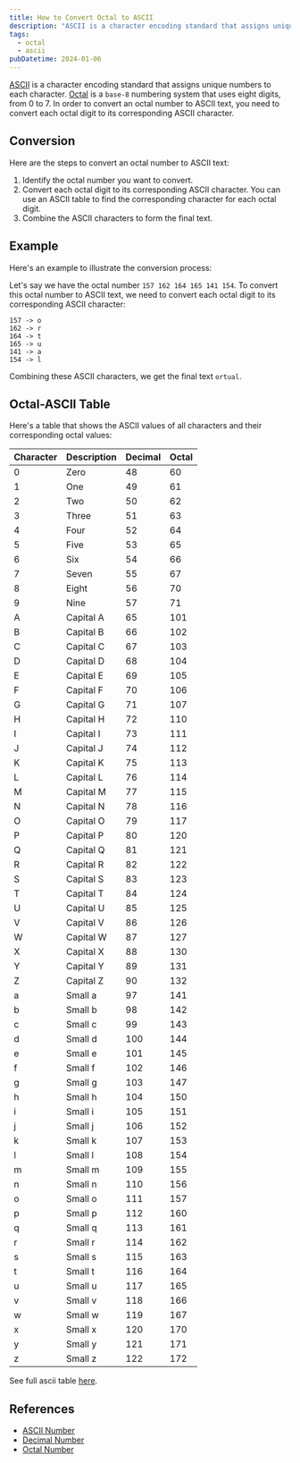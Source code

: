 ```yaml
---
title: How to Convert Octal to ASCII
description: "ASCII is a character encoding standard that assigns unique numbers to each character. Octal is a base-8 numbering system that uses eight digits, from 0 to 7. In order to convert an octal number to ASCII text, you need to convert each octal digit to its corresponding ASCII character."
tags:
  - octal
  - ascii
pubDatetime: 2024-01-06
---
```


[ASCII][ASCII_Number] is a character encoding standard that assigns unique numbers to each character. [Octal][Octal_Number] is a `base-8` numbering system that uses eight digits, from 0 to 7. In order to convert an octal number to ASCII text, you need to convert each octal digit to its corresponding ASCII character.

## Conversion

Here are the steps to convert an octal number to ASCII text:

1. Identify the octal number you want to convert.
2. Convert each octal digit to its corresponding ASCII character. You can use an ASCII table to find the corresponding character for each octal digit.
3. Combine the ASCII characters to form the final text.

## Example

Here's an example to illustrate the conversion process:

Let's say we have the octal number `157 162 164 165 141 154`. To convert this octal number to ASCII text, we need to convert each octal digit to its corresponding ASCII character:

```text
157 -> o
162 -> r
164 -> t
165 -> u
141 -> a
154 -> l
```

Combining these ASCII characters, we get the final text `ortual`.

## Octal-ASCII Table

Here's a table that shows the ASCII values of all characters and their corresponding octal values:

| Character | Description | Decimal | Octal |
| --------- | ----------- | ------- | ----- |
| 0         | Zero        | 48      | 60    |
| 1         | One         | 49      | 61    |
| 2         | Two         | 50      | 62    |
| 3         | Three       | 51      | 63    |
| 4         | Four        | 52      | 64    |
| 5         | Five        | 53      | 65    |
| 6         | Six         | 54      | 66    |
| 7         | Seven       | 55      | 67    |
| 8         | Eight       | 56      | 70    |
| 9         | Nine        | 57      | 71    |
| A         | Capital A   | 65      | 101   |
| B         | Capital B   | 66      | 102   |
| C         | Capital C   | 67      | 103   |
| D         | Capital D   | 68      | 104   |
| E         | Capital E   | 69      | 105   |
| F         | Capital F   | 70      | 106   |
| G         | Capital G   | 71      | 107   |
| H         | Capital H   | 72      | 110   |
| I         | Capital I   | 73      | 111   |
| J         | Capital J   | 74      | 112   |
| K         | Capital K   | 75      | 113   |
| L         | Capital L   | 76      | 114   |
| M         | Capital M   | 77      | 115   |
| N         | Capital N   | 78      | 116   |
| O         | Capital O   | 79      | 117   |
| P         | Capital P   | 80      | 120   |
| Q         | Capital Q   | 81      | 121   |
| R         | Capital R   | 82      | 122   |
| S         | Capital S   | 83      | 123   |
| T         | Capital T   | 84      | 124   |
| U         | Capital U   | 85      | 125   |
| V         | Capital V   | 86      | 126   |
| W         | Capital W   | 87      | 127   |
| X         | Capital X   | 88      | 130   |
| Y         | Capital Y   | 89      | 131   |
| Z         | Capital Z   | 90      | 132   |
| a         | Small a     | 97      | 141   |
| b         | Small b     | 98      | 142   |
| c         | Small c     | 99      | 143   |
| d         | Small d     | 100     | 144   |
| e         | Small e     | 101     | 145   |
| f         | Small f     | 102     | 146   |
| g         | Small g     | 103     | 147   |
| h         | Small h     | 104     | 150   |
| i         | Small i     | 105     | 151   |
| j         | Small j     | 106     | 152   |
| k         | Small k     | 107     | 153   |
| l         | Small l     | 108     | 154   |
| m         | Small m     | 109     | 155   |
| n         | Small n     | 110     | 156   |
| o         | Small o     | 111     | 157   |
| p         | Small p     | 112     | 160   |
| q         | Small q     | 113     | 161   |
| r         | Small r     | 114     | 162   |
| s         | Small s     | 115     | 163   |
| t         | Small t     | 116     | 164   |
| u         | Small u     | 117     | 165   |
| v         | Small v     | 118     | 166   |
| w         | Small w     | 119     | 167   |
| x         | Small x     | 120     | 170   |
| y         | Small y     | 121     | 171   |
| z         | Small z     | 122     | 172   |

See full ascii table [here][ASCII_Number].

## References

- [ASCII Number][ASCII_Number]
- [Decimal Number][Decimal_Number]
- [Octal Number][Octal_Number]

<!-- Reference -->

[ASCII_Number]: /blog/2024/01/01-what-is-ascii-number "What is an ASCII Number?"
[Decimal_Number]: /blog/2024/01/01-what-is-decimal-number "What is a Decimal Number?"
[Octal_Number]: /blog/2024/01/01-what-is-octal-number "What is an Octal Number?"

